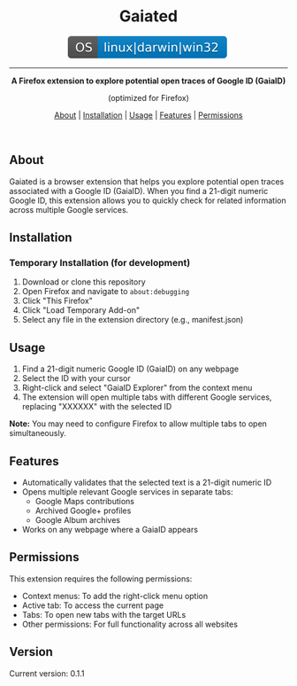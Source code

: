 <div align="center">
  <h1>Gaiated</h1>
  <div>
    <img src="assets/img/os.svg" style="margin-right: 5px;"> 
  </div>
  <hr>
  <b>A Firefox extension to explore potential open traces of Google ID (GaiaID)</b>
  <p>(optimized for Firefox)</p>
  <p align="center">
    <a href="#about">About</a> |
    <a href="#installation">Installation</a> |
    <a href="#usage">Usage</a> |
    <a href="#features">Features</a> |
    <a href="#permissions">Permissions</a>
  </p>
</div>
<br>

## About

Gaiated is a browser extension that helps you explore potential open traces associated with a Google ID (GaiaID). When you find a 21-digit numeric Google ID, this extension allows you to quickly check for related information across multiple Google services.

## Installation

### Temporary Installation (for development)

1. Download or clone this repository
2. Open Firefox and navigate to `about:debugging`
3. Click "This Firefox"
4. Click "Load Temporary Add-on"
5. Select any file in the extension directory (e.g., manifest.json)

## Usage

1. Find a 21-digit numeric Google ID (GaiaID) on any webpage
2. Select the ID with your cursor
3. Right-click and select "GaiaID Explorer" from the context menu
4. The extension will open multiple tabs with different Google services, replacing "XXXXXX" with the selected ID

**Note:** You may need to configure Firefox to allow multiple tabs to open simultaneously.

## Features

- Automatically validates that the selected text is a 21-digit numeric ID
- Opens multiple relevant Google services in separate tabs:
  - Google Maps contributions
  - Archived Google+ profiles
  - Google Album archives
- Works on any webpage where a GaiaID appears

## Permissions

This extension requires the following permissions:
- Context menus: To add the right-click menu option
- Active tab: To access the current page
- Tabs: To open new tabs with the target URLs
- Other permissions: For full functionality across all websites

## Version

Current version: 0.1.1
